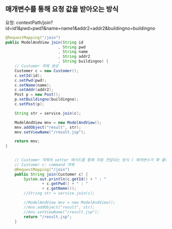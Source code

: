 ## 매개변수를 통해 요청 값을 받아오는 방식
요청: contextPath/join?id=id1&pwd=pwd1&name=name1&addr2=addr2&buildingno=buildingno
```java
@RequestMapping("/join")
public ModelAndView join(String id
					   , String pwd
					   , String name
					   , String addr2
					   , String buildingno) {
	// Customer 객체 생성
	Customer c = new Customer();
	c.setId(id);
	c.setPwd(pwd);
	c.setName(name);
	c.setAddr(addr2);
	Post p = new Post();
	p.setBuildingno(buildingno);
	c.setPost(p);

	String str = service.join(c);

	ModelAndView mnv = new ModelAndView();
	mnv.addObject("result", str);
	mnv.setViewName("/result.jsp");

	return mnv;
}
	
```
```java
	// Customer 객체의 setter 메서드를 통해 자동 전달되는 방식 ( 매개변수가 확 줄어듬 ) 
	// Customer c: command 객체
	@RequestMapping("/join")
	public String join(Customer c) {
		System.out.println(c.getId() + " : " 
				+ c.getPwd() + " : " 
				+ c.getName());
		//String str = service.join(c);

		//ModelAndView mnv = new ModelAndView();
		//mnv.addObject("result", str);
		//mnv.setViewName("/result.jsp");
		return "/result.jsp";
	}
```
<!--stackedit_data:
eyJoaXN0b3J5IjpbLTg4MjAyMTY3Nl19
-->